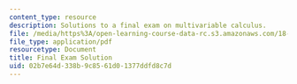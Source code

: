 ```yaml
---
content_type: resource
description: Solutions to a final exam on multivariable calculus.
file: /media/https%3A/open-learning-course-data-rc.s3.amazonaws.com/18-02sc-multivariable-calculus-fall-2010/02b7e64d338b9c8561d01377ddfd8c7d_MIT18_02SC_finalexamsol.pdf
file_type: application/pdf
resourcetype: Document
title: Final Exam Solution
uid: 02b7e64d-338b-9c85-61d0-1377ddfd8c7d
---
```

